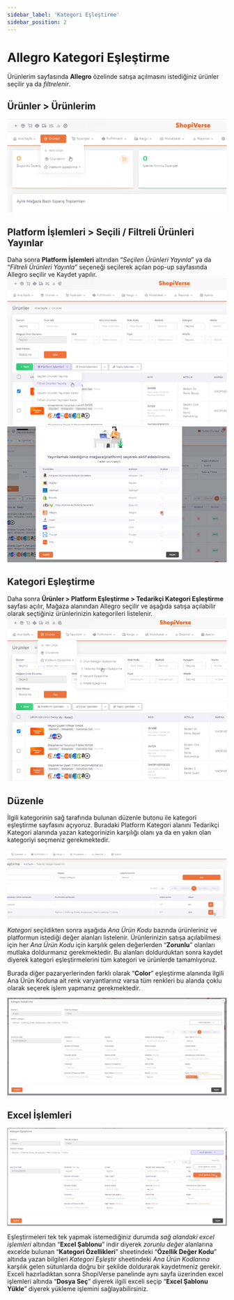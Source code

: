 ```yaml
---
sidebar_label: 'Kategori Eşleştirme'
sidebar_position: 2
---
```



# Allegro Kategori Eşleştirme

Ürünlerim sayfasında **Allegro** özelinde satışa açılmasını istediğiniz ürünler seçilir ya da *filtrelenir*.  
## Ürünler > Ürünlerim
![SvMyProducts](../allegro/img/svmyproducts.png)
## Platform İşlemleri > Seçili / Filtreli Ürünleri Yayınlar
Daha sonra **Platform İşlemleri** altından “*Seçilen Ürünleri Yayınla*” ya da “*Filtreli Ürünleri Yayınla*” seçeneği seçilerek açılan pop-up sayfasında Allegro seçilir ve Kaydet yapılır.
![FilterProducts](../allegro/img/filterproduct.png)
![AllegroSelected](../allegro/img/allegroselected.png)

## Kategori Eşleştirme

Daha sonra **Ürünler > Platform Eşleştirme > Tedarikçi Kategori Eşleştirme** sayfası açılır, Mağaza alanından Allegro seçilir ve aşağıda satışa açılabilir olarak seçtiğiniz ürünlerinizin kategorileri listelenir. 
![AllegroSupplierCategoryMatching](../allegro/img/suppliercaegorymatchingallegro.png)

## Düzenle

İlgili kategorinin sağ tarafında bulunan düzenle butonu ile kategori eşleştirme sayfasını açıyoruz. Buradaki Platform Kategori alanını Tedarikçi Kategori alanında yazan kategorinizin karşılığı olanı ya da en yakın olan kategoriyi seçmeniz gerekmektedir.

![EditAllegro](../allegro/img/edit%20allegro.png)

*Kategori* seçildikten sonra aşağıda *Ana Ürün Kodu* bazında ürünleriniz ve platformun istediği değer alanları listelenir. Ürünlerinizin satışa açılabilmesi için her *Ana Ürün Kodu* için karşılık gelen değerlerden “**Zorunlu**” olanları mutlaka doldurmanız gerekmektedir. Bu alanları doldurduktan sonra kaydet diyerek kategori eşleştirmelerini tüm kategori ve ürünlerde tamamlıyoruz. 

Burada diğer pazaryerlerinden farklı olarak “**Color**” eşleştirme alanında ilgili Ana Ürün Koduna ait renk varyantlarınız varsa tüm renkleri bu alanda çoklu olarak seçerek işlem yapmanız gerekmektedir. 

![AllegroCategory](../allegro/img/allegrocategory.png)

## Excel İşlemleri


![AllegroExcel](../allegro/img/axceldowvloadallegro.png)

Eşleştirmeleri tek tek yapmak istemediğiniz durumda *sağ alandaki excel işlemleri* altından “**Excel Şablonu**” indir diyerek *zorunlu değer* alanlarına excelde bulunan “**Kategori Özellikleri**” sheetindeki “**Özellik Değer Kodu**” altında yazan bilgileri *Kategori Eşleştir* sheetindeki *Ana Ürün Kodlarına* karşılık gelen sütunlarda doğru bir şekilde doldurarak kaydetmeniz gerekir. Exceli hazırladıktan sonra ShopiVerse panelinde aynı sayfa üzerinden excel işlemleri altında “**Dosya Seç**” diyerek ilgili exceli seçip “**Excel Şablonu Yükle**” diyerek yükleme işlemini sağlayabilirsiniz. 


